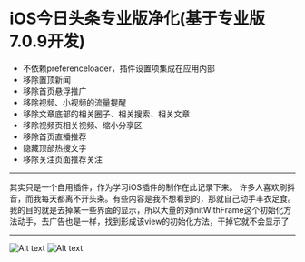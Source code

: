 # iOS今日头条专业版净化(基于专业版7.0.9开发)
* 不依赖preferenceloader，插件设置项集成在应用内部
* 移除置顶新闻
* 移除首页悬浮推广
* 移除视频、小视频的流量提醒
* 移除文章底部的相关圈子、相关搜索、相关文章
* 移除视频页相关视频、缩小分享区
* 移除首页直播推荐
* 隐藏顶部热搜文字
* 移除关注页面推荐关注
---
其实只是一个自用插件，作为学习iOS插件的制作在此记录下来。
许多人喜欢刷抖音，而我每天都离不开头条。有些内容是我不想看到的，那就自己动手丰衣足食。
我的目的就是去掉某一些界面的显示，所以大量的对initWithFrame这个初始化方法动手，去广告也是一样，找到形成该view的初始化方法，干掉它就不会显示了

---
![Alt text](https://github.com/wstclzy2010/PureNewSocial/blob/master/IMG_0373.PNG)
![Alt text](https://github.com/wstclzy2010/PureNewSocial/blob/master/IMG_0374.PNG)
